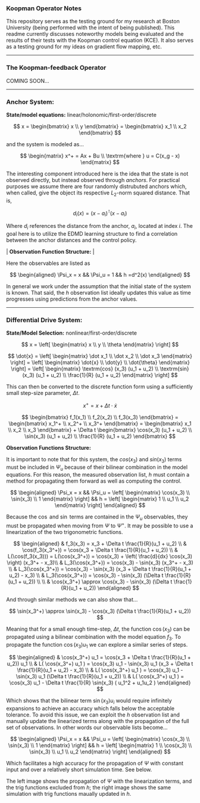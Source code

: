 ### **Koopman Operator Notes**

This repository serves as the testing ground for my research at Boston University (being performed with the intent of being published). This readme currently discusses noteworthy models being evaluated and the results of their tests with the Koopman control equation (KCE). It also serves as a testing ground for my ideas on gradient flow mapping, etc.

___
### **The Koopman-feedback Operator**
COMING SOON...

___
### **Anchor System:**
**State/model equations:** linear/holonomic/first-order/discrete

$$
x = \begin{bmatrix}
    x \\
    y
\end{bmatrix}
= \begin{bmatrix}
    x_1 \\
    x_2
\end{bmatrix}
$$

and the system is modeled as...

$$
\begin{matrix}
    x^+ = Ax + Bu \\
    \textrm{where } u = C(x_g - x)
\end{matrix}
$$

The interesting component introduced here is the idea that the state is not observed directly, but instead observed through *anchors*. For practical purposes we assume there are four randomly distrubuted anchors which, when called, give the object its respective $L_2$-norm squared distance. That is,

$$
    d_i(x) = (x - a_i)^\intercal (x - a_i)
$$

Where $d_i$ references the distance from the anchor, $a_i$, located at index $i$. The goal here is to utilize the EDMD learning structure to find a correlation between the anchor distances and the control policy.

| **Observation Function Structure:** |

Here the observables are listed as

$$
\begin{aligned}
    \Psi_x = x
    &&
    \Psi_u = 1
    &&
    h =d^2(x)
\end{aligned}
$$

In general we work under the assumption that the initial state of the system is known. That said, the $h$ observation list ideally updates this value as time progresses using predictions from the anchor values.

___
### **Differential Drive System:**
**State/Model Selection:** nonlinear/first-order/discrete

$$
    x = \left[ \begin{matrix}
        x \\
        y \\
        \theta
    \end{matrix} \right]
$$

$$
    \dot{x} = \left[ \begin{matrix}
        \dot x_1 \\
        \dot x_2 \\
        \dot x_3
    \end{matrix} \right]
    = \left[ \begin{matrix}
        \dot{x} \\
        \dot{y} \\
        \dot{\theta}
    \end{matrix} \right]
    = \left[ \begin{matrix}
        \textrm{cos} (x_3) (u_1 + u_2) \\
        \textrm{sin} (x_3) (u_1 + u_2) \\
        \frac{1}{R} (u_1 + u_2)
    \end{matrix} \right]
$$

This can then be converted to the discrete function form using a sufficiently small step-size parameter, $\Delta t$.

$$
    x^+ = x + \Delta t \cdot \dot{x}
$$

$$
    \begin{bmatrix}
        f_1(x_1) \\
        f_2(x_2) \\
        f_3(x_3)
    \end{bmatrix}
    =
    \begin{bmatrix}
        x_1^+ \\
        x_2^+ \\
        x_3^+
    \end{bmatrix}
    =
    \begin{bmatrix}
        x_1 \\
        x_2 \\
        x_3
    \end{bmatrix}
    + \Delta t
    \begin{bmatrix}
        \cos(x_3) (u_1 + u_2) \\
        \sin(x_3) (u_1 + u_2) \\
        \frac{1}{R} (u_1 + u_2)
    \end{bmatrix}
$$

**Observation Functions Structure:**

It is important to note that for this system, the $cos(x_3)$ and $sin(x_3)$ terms must be included in $\Psi_u$ because of their bilinear combination in the model equations. For this reason, the measured observation list, $h$ must contain a method for propagating them forward as well as computing the control.

$$
\begin{aligned}
    \Psi_x = x
    &&
    \Psi_u = \left[ \begin{matrix}
        \cos(x_3) \\
        \sin(x_3) \\
        1
    \end{matrix} \right]
    &&
    h = \left[ \begin{matrix}
        1 \\
        u_1 \\
        u_2
    \end{matrix} \right]
\end{aligned}
$$

Because the $\cos$ and $\sin$ terms are contained in the $\Psi_u$ observables, they must be propagated when moving from $\Psi$ to $\Psi^+$. It may be possible to use a linearization of the two trigonometric functions.

$$
\begin{aligned}
    & f_3(x_3) = x_3 + \Delta t \frac{1}{R}(u_1 + u_2) \\
    & \cos(f_3(x_3^+)) = \cos(x_3 + \Delta t \frac{1}{R}(u_1 + u_2)) \\
    & L(\cos(f_3(x_3))) = L(\cos(x_3^+)) = \cos(x_3) + \left( \frac{d}{dx} \cos(x_3) \right) (x_3^+ - x_3)\\
    & L_3(\cos(x_3^+)) = \cos(x_3) - \sin(x_3) (x_3^+ - x_3) \\
    & L_3(\cos(x_3^+)) = \cos(x_3) - \sin(x_3) (x_3 + \Delta t \frac{1}{R}(u_1 + u_2) - x_3) \\
    & L_3(\cos(x_3^+)) = \cos(x_3) - \sin(x_3) (\Delta t \frac{1}{R}(u_1 + u_2)) \\
    \\
    & \cos(x_3^+) \approx \cos(x_3) - \sin(x_3) (\Delta t \frac{1}{R}(u_1 + u_2))
\end{aligned}
$$

And through similar methods we can also show that...

$$
    \sin(x_3^+) \approx \sin(x_3) - \cos(x_3) (\Delta t \frac{1}{R}(u_1 + u_2))
$$

Meaning that for a small enough time-step, $\Delta t$, the function $\cos(x_3)$ can be propagated using a bilinear combination with the model equation $f_3$. To propagate the function $\cos(x_3) u_1$ we can explore a similar series of steps.

<!-- <p align="center">
    <img src=./.figures/donald.png width=325 />
    <img src=./.figures/donaldError.png width=325 />
</p> -->

$$
\begin{aligned}
    & \cos(x_3^+) u_1 = \cos(x_3 + \Delta t \frac{1}{R}(u_1 + u_2)) u_1 \\
    & L( \cos(x_3^+) u_1 ) = \cos(x_3) u_1 - \sin(x_3) u_1 (x_3 + \Delta t \frac{1}{R}(u_1 + u_2) - x_3) \\
    & L( \cos(x_3^+) u_1 ) = \cos(x_3) u_1 - \sin(x_3) u_1 (\Delta t \frac{1}{R}(u_1 + u_2)) \\
    & L( \cos(x_3^+) u_1 ) = \cos(x_3) u_1 - \Delta t \frac{1}{R} \sin(x_3) ( u_1^2 + u_1u_2 )
\end{aligned}
$$

Which shows that the bilinear term $\sin(x_3) u_i$ would require infinitely expansions to achieve an accuracy which falls below the acceptable tolerance. To avoid this issue, we can exploit the $h$ observation list and manually update the linearized terms along with the propagation of the full set of observations. In other words our observable lists become...

$$
\begin{aligned}
    \Psi_x = x
    &&
    \Psi_u = \left[ \begin{matrix}
        \cos(x_3) \\
        \sin(x_3) \\
        1
    \end{matrix} \right]
    &&
    h = \left[ \begin{matrix}
        1 \\
        \cos(x_3) \\
        \sin(x_3) \\
        u_1 \\
        u_2
    \end{matrix} \right]
\end{aligned}
$$

Which facilitates a high accuracy for the propagation of $\Psi$ with constant input and over a relatively short simulation time. See below.

The left image shows the propagation of $\Psi$ with the linearization terms, and the trig functions excluded from $h$; the right image shows the same simulation with trig functions maually updated in $h$.
